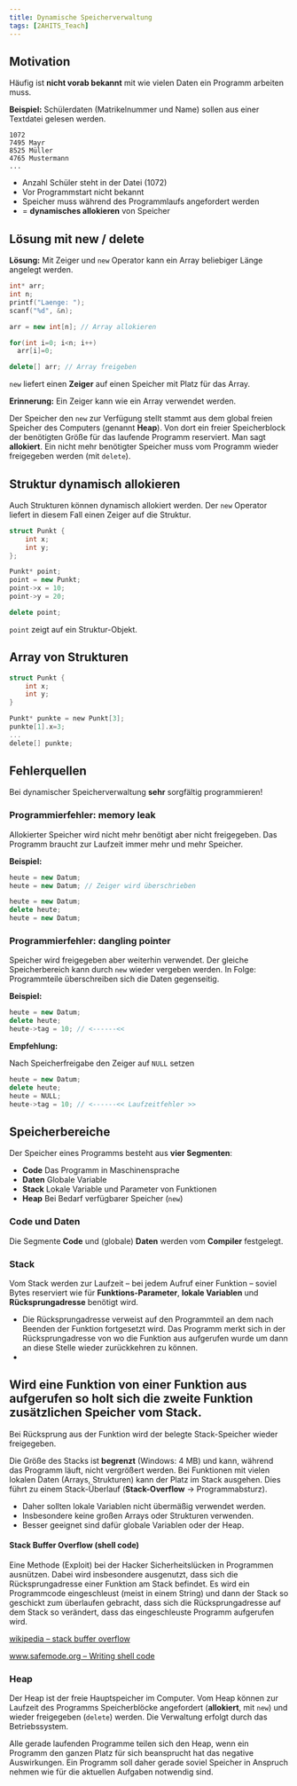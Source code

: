 ```yaml
---
title: Dynamische Speicherverwaltung
tags: [2AHITS_Teach]
---
```



## Motivation

Häufig ist **nicht vorab bekannt** mit wie vielen Daten ein Programm arbeiten muss.



**Beispiel:** 
Schülerdaten (Matrikelnummer und Name) sollen aus einer Textdatei gelesen werden.

```
1072
7495 Mayr
8525 Müller
4765 Mustermann
...
```

- Anzahl Schüler steht in der Datei (1072)
- Vor Programmstart nicht bekannt
- Speicher muss während des Programmlaufs angefordert werden
- = **dynamisches allokieren** von Speicher



## Lösung mit new / delete
**Lösung:**  Mit Zeiger und  `new` Operator kann ein Array beliebiger Länge angelegt werden.


```c++
int* arr;
int n;
printf("Laenge: ");
scanf("%d", &n);

arr = new int[n]; // Array allokieren

for(int i=0; i<n; i++)
  arr[i]=0;

delete[] arr; // Array freigeben
```

`new` liefert einen **Zeiger** auf einen Speicher mit Platz für das Array.

**Erinnerung:** Ein Zeiger kann wie ein Array verwendet werden.

Der Speicher den `new` zur Verfügung stellt stammt aus dem global freien Speicher des Computers (genannt **Heap**). Von dort ein freier Speicherblock der benötigten Größe für das laufende Programm reserviert. Man sagt **allokiert**. Ein nicht mehr benötigter Speicher muss vom Programm wieder freigegeben werden (mit `delete`).



## Struktur dynamisch allokieren

Auch Strukturen können dynamisch allokiert werden. Der `new` Operator liefert in diesem Fall einen Zeiger auf die Struktur.

```c
struct Punkt { 
    int x;
    int y; 
};
```
```c++
Punkt* point;
point = new Punkt;
point->x = 10;
point->y = 20;

delete point;
```
`point` zeigt auf ein Struktur-Objekt.




## Array von Strukturen
```c
struct Punkt { 
    int x;
    int y; 
}
```

```c
Punkt* punkte = new Punkt[3];
punkte[1].x=3;
...
delete[] punkte;
```



## Fehlerquellen

Bei dynamischer Speicherverwaltung **sehr** sorgfältig programmieren!

### Programmierfehler: memory leak


Allokierter Speicher wird nicht mehr benötigt aber nicht freigegeben. Das Programm braucht zur Laufzeit immer mehr und mehr Speicher.


**Beispiel:**
```c++
heute = new Datum;
heute = new Datum; // Zeiger wird überschrieben
```


```c++
heute = new Datum;
delete heute;
heute = new Datum;
```



### Programmierfehler: dangling pointer

Speicher wird freigegeben aber weiterhin verwendet. Der gleiche Speicherbereich kann durch `new` wieder vergeben werden. In Folge: Programmteile überschreiben sich die Daten gegenseitig.

**Beispiel:**

```c++
heute = new Datum;
delete heute;
heute->tag = 10; // <------<<
```

**Empfehlung:**

Nach Speicherfreigabe den Zeiger auf `NULL` setzen

```c++
heute = new Datum;
delete heute;
heute = NULL;
heute->tag = 10; // <------<< Laufzeitfehler >>
```



## Speicherbereiche

Der Speicher eines Programms besteht aus **vier Segmenten**:


- **Code** Das Programm in Maschinensprache
- **Daten** Globale Variable
- **Stack** Lokale Variable und Parameter von Funktionen
- **Heap** Bei Bedarf verfügbarer Speicher (`new`)



### Code und Daten
Die Segmente **Code** und (globale) **Daten** werden vom **Compiler** festgelegt. 




### Stack

Vom Stack werden zur Laufzeit – bei jedem Aufruf einer Funktion – soviel Bytes reserviert wie für **Funktions-Parameter**, **lokale Variablen** und **Rücksprungadresse** benötigt wird. 


- Die Rücksprungadresse verweist auf den Programmteil an dem nach Beenden der Funktion fortgesetzt wird.
Das Programm merkt sich in der Rücksprungadresse von wo die Funktion aus aufgerufen wurde um dann an diese Stelle wieder zurückkehren zu können.
- 
Wird eine Funktion von einer Funktion aus aufgerufen so holt sich die zweite Funktion zusätzlichen Speicher vom Stack.
- 
Bei Rücksprung aus der Funktion wird der belegte Stack-Speicher wieder freigegeben.



Die Größe des Stacks ist **begrenzt** (Windows: 4 MB) und kann, während das Programm läuft, nicht vergrößert werden. Bei Funktionen mit vielen lokalen Daten (Arrays, Strukturen) kann der Platz im Stack ausgehen. Dies führt zu einem Stack-Überlauf (**Stack-Overflow** → Programmabsturz).

- Daher sollten lokale Variablen nicht übermäßig verwendet werden. 
- Insbesondere keine großen Arrays oder Strukturen verwenden. 
- Besser geeignet sind dafür globale Variablen oder der Heap.



#### Stack Buffer Overflow (shell code)

Eine Methode (Exploit) bei der Hacker Sicherheitslücken in Programmen ausnützen. Dabei wird insbesondere ausgenutzt, dass sich die Rücksprungadresse einer Funktion am Stack befindet.
Es wird ein Programmcode eingeschleust (meist in einem String) und dann der Stack so geschickt zum überlaufen gebracht, dass sich die Rücksprungadresse auf dem Stack so verändert, dass das eingeschleuste Programm aufgerufen wird.

[wikipedia – stack buffer overflow](http://en.wikipedia.org/wiki/Stack_buffer_overflow)

[www.safemode.org – Writing shell code](http://www.safemode.org/files/zillion/shellcode/doc/Writing_shellcode.html)



### Heap

Der Heap ist der freie Hauptspeicher im Computer. Vom Heap können zur Laufzeit des Programms Speicherblöcke angefordert (**allokiert**, mit `new`) und wieder freigegeben (`delete`) werden.  Die Verwaltung erfolgt durch das Betriebssystem.

Alle gerade laufenden Programme teilen sich den Heap, wenn ein Programm den ganzen Platz für sich beansprucht hat das negative Auswirkungen. Ein Programm soll daher gerade soviel Speicher in Anspruch nehmen wie für die aktuellen Aufgaben notwendig sind.